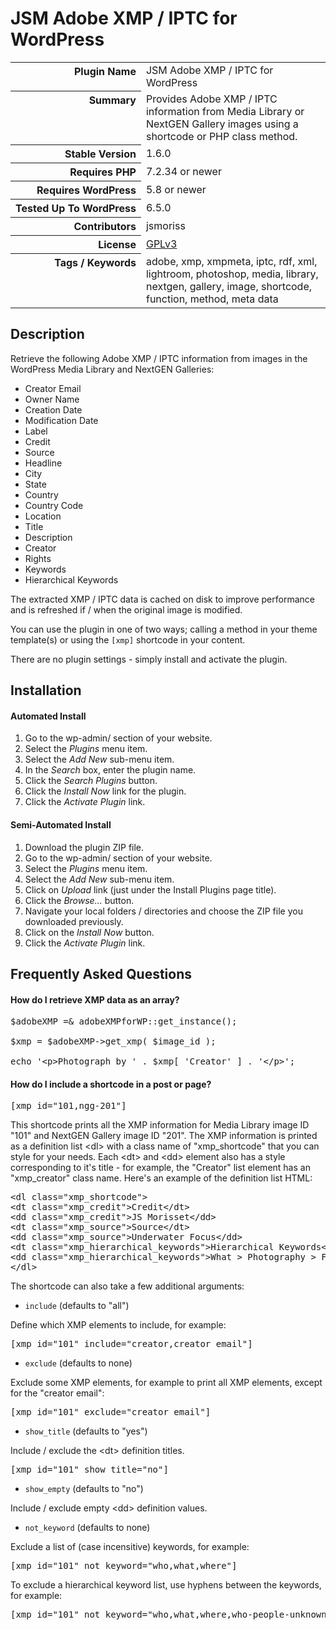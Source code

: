 <h1>JSM Adobe XMP / IPTC for WordPress</h1>

<table>
<tr><th align="right" valign="top" nowrap>Plugin Name</th><td>JSM Adobe XMP / IPTC for WordPress</td></tr>
<tr><th align="right" valign="top" nowrap>Summary</th><td>Provides Adobe XMP / IPTC information from Media Library or NextGEN Gallery images using a shortcode or PHP class method.</td></tr>
<tr><th align="right" valign="top" nowrap>Stable Version</th><td>1.6.0</td></tr>
<tr><th align="right" valign="top" nowrap>Requires PHP</th><td>7.2.34 or newer</td></tr>
<tr><th align="right" valign="top" nowrap>Requires WordPress</th><td>5.8 or newer</td></tr>
<tr><th align="right" valign="top" nowrap>Tested Up To WordPress</th><td>6.5.0</td></tr>
<tr><th align="right" valign="top" nowrap>Contributors</th><td>jsmoriss</td></tr>
<tr><th align="right" valign="top" nowrap>License</th><td><a href="https://www.gnu.org/licenses/gpl.txt">GPLv3</a></td></tr>
<tr><th align="right" valign="top" nowrap>Tags / Keywords</th><td>adobe, xmp, xmpmeta, iptc, rdf, xml, lightroom, photoshop, media, library, nextgen, gallery, image, shortcode, function, method, meta data</td></tr>
</table>

<h2>Description</h2>

<p>Retrieve the following Adobe XMP / IPTC information from images in the WordPress Media Library and NextGEN Galleries:</p>

<ul>
<li>Creator Email</li>
<li>Owner Name</li>
<li>Creation Date</li>
<li>Modification Date</li>
<li>Label</li>
<li>Credit</li>
<li>Source</li>
<li>Headline</li>
<li>City</li>
<li>State</li>
<li>Country</li>
<li>Country Code</li>
<li>Location</li>
<li>Title</li>
<li>Description</li>
<li>Creator</li>
<li>Rights</li>
<li>Keywords</li>
<li>Hierarchical Keywords</li>
</ul>

<p>The extracted XMP / IPTC data is cached on disk to improve performance and is refreshed if / when the original image is modified.</p>

<p>You can use the plugin in one of two ways; calling a method in your theme template(s) or using the <code>&#91;xmp&#93;</code> shortcode in your content.</p>

<p>There are no plugin settings - simply install and activate the plugin.</p>

<h2>Installation</h2>

<h4>Automated Install</h4>

<ol>
<li>Go to the wp-admin/ section of your website.</li>
<li>Select the <em>Plugins</em> menu item.</li>
<li>Select the <em>Add New</em> sub-menu item.</li>
<li>In the <em>Search</em> box, enter the plugin name.</li>
<li>Click the <em>Search Plugins</em> button.</li>
<li>Click the <em>Install Now</em> link for the plugin.</li>
<li>Click the <em>Activate Plugin</em> link.</li>
</ol>

<h4>Semi-Automated Install</h4>

<ol>
<li>Download the plugin ZIP file.</li>
<li>Go to the wp-admin/ section of your website.</li>
<li>Select the <em>Plugins</em> menu item.</li>
<li>Select the <em>Add New</em> sub-menu item.</li>
<li>Click on <em>Upload</em> link (just under the Install Plugins page title).</li>
<li>Click the <em>Browse...</em> button.</li>
<li>Navigate your local folders / directories and choose the ZIP file you downloaded previously.</li>
<li>Click on the <em>Install Now</em> button.</li>
<li>Click the <em>Activate Plugin</em> link.</li>
</ol>

<h2>Frequently Asked Questions</h2>

<h4>How do I retrieve XMP data as an array?</h4>

<pre>$adobeXMP =& adobeXMPforWP::get_instance();

$xmp = $adobeXMP-&gt;get_xmp( $image_id );

echo '&lt;p&gt;Photograph by ' . $xmp[ 'Creator' ] . '&lt;/p&gt;';</pre>

<h4>How do I include a shortcode in a post or page?</h4>

<pre>[xmp id="101,ngg-201"]</pre>

<p>This shortcode prints all the XMP information for Media Library image ID "101" and NextGEN Gallery image ID "201". The XMP information is printed as a definition list &lt;dl&gt; with a class name of "xmp_shortcode" that you can style for your needs. Each &lt;dt&gt; and &lt;dd&gt; element also has a style corresponding to it's title - for example, the "Creator" list element has an "xmp_creator" class name. Here's an example of the definition list HTML:</p>

<pre>&lt;dl class="xmp_shortcode"&gt;
&lt;dt class="xmp_credit"&gt;Credit&lt;/dt&gt;
&lt;dd class="xmp_credit"&gt;JS Morisset&lt;/dd&gt;
&lt;dt class="xmp_source"&gt;Source&lt;/dt&gt;
&lt;dd class="xmp_source"&gt;Underwater Focus&lt;/dd&gt;
&lt;dt class="xmp_hierarchical_keywords"&gt;Hierarchical Keywords&lt;/dt&gt;
&lt;dd class="xmp_hierarchical_keywords"&gt;What &gt; Photography &gt; Field of View &gt; Wide-Angle &gt; Fish-Eye&lt;/dd&gt;
&lt;/dl&gt;</pre>

<p>The shortcode can also take a few additional arguments:</p>

<ul>
<li><code>include</code> (defaults to "all")</li>
</ul>

<p>Define which XMP elements to include, for example:</p>

<pre>[xmp id="101" include="creator,creator email"]</pre>

<ul>
<li><code>exclude</code> (defaults to none)</li>
</ul>

<p>Exclude some XMP elements, for example to print all XMP elements, except for the "creator email":</p>

<pre>[xmp id="101" exclude="creator email"]</pre>

<ul>
<li><code>show_title</code> (defaults to "yes")</li>
</ul>

<p>Include / exclude the &lt;dt&gt; definition titles.</p>

<pre>[xmp id="101" show_title="no"]</pre>

<ul>
<li><code>show_empty</code> (defaults to "no")</li>
</ul>

<p>Include / exclude empty &lt;dd&gt; definition values.</p>

<ul>
<li><code>not_keyword</code> (defaults to none)</li>
</ul>

<p>Exclude a list of (case incensitive) keywords, for example:</p>

<pre>[xmp id="101" not_keyword="who,what,where"]</pre>

<p>To exclude a hierarchical keyword list, use hyphens between the keywords, for example:</p>

<pre>[xmp id="101" not_keyword="who,what,where,who-people-unknown"]</pre>

